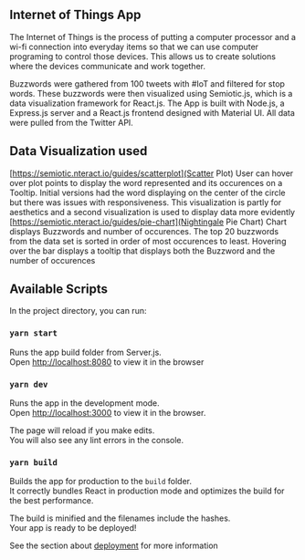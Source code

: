 
## Internet of Things App

   The Internet of Things is the process of putting a computer processor and a wi-fi connection into everyday items so that we can use computer programing to control those devices. This allows us to create solutions where the devices communicate and work together. 
   
   Buzzwords were gathered from 100 tweets with #IoT and filtered for stop words. These buzzwords were then visualized using Semiotic.js, which is a data visualization framework for React.js. The App is built with Node.js, a Express.js server and a React.js frontend designed with Material UI. All data were pulled from the Twitter API.

  ## Data Visualization used
   [https://semiotic.nteract.io/guides/scatterplot](Scatter Plot)
      User can hover over plot points to display the word represented and its occurences on a Tooltip. Initial versions had the word 
      displaying on the center of the circle but there was issues with responsiveness. This visualization is partly for aesthetics             and a second visualization is used to display data more evidently
   [https://semiotic.nteract.io/guides/pie-chart](Nightingale Pie Chart)
      Chart displays Buzzwords and number of occurences. The top 20 buzzwords from the data set is sorted in order of most 
      occurences to least. Hovering over the bar displays a tooltip that displays both the Buzzword and the number of occurences
          
## Available Scripts

In the project directory, you can run:

### `yarn start`

Runs the app build folder from Server.js.<br />
Open [http://localhost:8080](http://localhost:8080) to view it in the browser

### `yarn dev`

Runs the app in the development mode.<br />
Open [http://localhost:3000](http://localhost:3000) to view it in the browser.

The page will reload if you make edits.<br />
You will also see any lint errors in the console.

### `yarn build`

Builds the app for production to the `build` folder.<br />
It correctly bundles React in production mode and optimizes the build for the best performance.

The build is minified and the filenames include the hashes.<br />
Your app is ready to be deployed!

See the section about [deployment](https://facebook.github.io/create-react-app/docs/deployment) for more information
